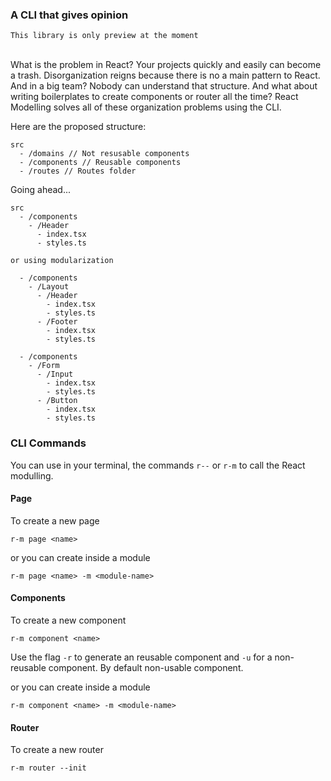 ### A CLI that gives opinion

`This library is only preview at the moment`
<br/><br/>

What is the problem in React? Your projects quickly and easily can become a trash. Disorganization reigns because there is no a main pattern to React. And in a big team? Nobody can understand that structure. And what about writing boilerplates to create components or router all the time? React Modelling solves all of these organization problems using the CLI.

Here are the proposed structure:

```
src
  - /domains // Not resusable components
  - /components // Reusable components
  - /routes // Routes folder
```

Going ahead...

```
src
  - /components
    - /Header
      - index.tsx
      - styles.ts

or using modularization

  - /components
    - /Layout
      - /Header
        - index.tsx
        - styles.ts
      - /Footer
        - index.tsx
        - styles.ts

  - /components
    - /Form
      - /Input
        - index.tsx
        - styles.ts
      - /Button
        - index.tsx
        - styles.ts
```

### CLI Commands

You can use in your terminal, the commands `r--` or `r-m` to call the React modulling.

#### Page

To create a new page

```
r-m page <name>
```

or you can create inside a module

```
r-m page <name> -m <module-name>
```

#### Components

To create a new component

```
r-m component <name>
```

Use the flag `-r` to generate an reusable component and `-u` for a non-reusable component. By default non-usable component.

or you can create inside a module

```
r-m component <name> -m <module-name>
```

#### Router

To create a new router

```
r-m router --init
```
